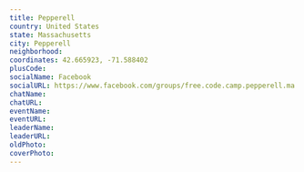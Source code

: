 ```yaml
---
title: Pepperell
country: United States
state: Massachusetts
city: Pepperell
neighborhood: 
coordinates: 42.665923, -71.588402
plusCode:
socialName: Facebook
socialURL: https://www.facebook.com/groups/free.code.camp.pepperell.ma
chatName:
chatURL:
eventName:
eventURL:
leaderName:
leaderURL:
oldPhoto: 
coverPhoto:
---
```

